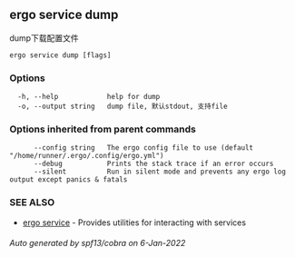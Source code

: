 ## ergo service dump

dump下载配置文件

```
ergo service dump [flags]
```

### Options

```
  -h, --help            help for dump
  -o, --output string   dump file, 默认stdout, 支持file
```

### Options inherited from parent commands

```
      --config string   The ergo config file to use (default "/home/runner/.ergo/.config/ergo.yml")
      --debug           Prints the stack trace if an error occurs
      --silent          Run in silent mode and prevents any ergo log output except panics & fatals
```

### SEE ALSO

* [ergo service](ergo_service.md)	 - Provides utilities for interacting with services

###### Auto generated by spf13/cobra on 6-Jan-2022
